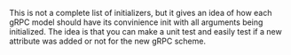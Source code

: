 This is not a complete list of initializers, but it gives an idea of how each gRPC model should have its convinience init with all arguments being initialized. The idea is
that you can make a unit test and easily test if a new attribute was added or not for the new gRPC scheme.
